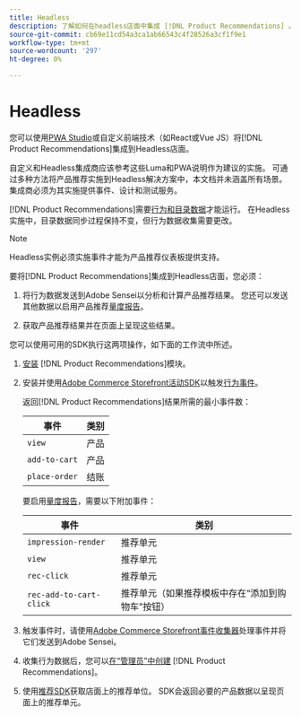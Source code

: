 ```yaml
---
title: Headless
description: 了解如何在headless店面中集成 [!DNL Product Recommendations] 。
source-git-commit: cb69e11cd54a3ca1ab66543c4f28526a3cf1f9e1
workflow-type: tm+mt
source-wordcount: '297'
ht-degree: 0%

---
```


# Headless

您可以使用[PWA Studio](https://developer.adobe.com/commerce/pwa-studio/)或自定义前端技术（如React或Vue JS）将[!DNL Product Recommendations]集成到Headless店面。

自定义和Headless集成商应该参考这些Luma和PWA说明作为建议的实施。 可通过多种方法将产品推荐实施到Headless解决方案中，本文档并未涵盖所有场景。 集成商必须为其实施提供事件、设计和测试服务。

[!DNL Product Recommendations]需要[行为和目录数据](https://experienceleague.adobe.com/docs/commerce/product-recommendations/developer/development-overview.html?lang=zh-Hans)才能运行。 在Headless实施中，目录数据同步过程保持不变，但行为数据收集需要更改。

>[!NOTE]
>
>Headless实例必须实施事件才能为产品推荐仪表板提供支持。

要将[!DNL Product Recommendations]集成到Headless店面，您必须：

1. 将行为数据发送到Adobe Sensei以分析和计算产品推荐结果。 您还可以发送其他数据以启用产品推荐[量度报告](workspace.md)。

1. 获取产品推荐结果并在页面上呈现这些结果。

您可以使用可用的SDK执行这两项操作，如下面的工作流中所述。

1. [安装](install-configure.md) [!DNL Product Recommendations]模块。

1. 安装并使用[Adobe Commerce Storefront活动SDK](https://developer.adobe.com/commerce/services/shared-services/storefront-events/sdk/)以触发[行为事件](https://experienceleague.adobe.com/docs/commerce/product-recommendations/developer/events.html?lang=zh-Hans)。

   返回[!DNL Product Recommendations]结果所需的最小事件数：

   | 事件 | 类别 |
   |--- | ---|
   | `view` | 产品 |
   | `add-to-cart` | 产品 |
   | `place-order` | 结账 |

   要启用[量度报告](workspace.md)，需要以下附加事件：

   | 事件 | 类别 |
   |--- | ---|
   | `impression-render` | 推荐单元 |
   | `view` | 推荐单元 |
   | `rec-click` | 推荐单元 |
   | `rec-add-to-cart-click` | 推荐单元（如果推荐模板中存在“添加到购物车”按钮） |

1. 触发事件时，请使用[Adobe Commerce Storefront事件收集器](https://developer.adobe.com/commerce/services/shared-services/storefront-events/collector/)处理事件并将它们发送到Adobe Sensei。

1. 收集行为数据后，您可以[在“管理员”中创建](create.md) [!DNL Product Recommendations]。

1. 使用[推荐SDK](https://developer.adobe.com/commerce/services/product-recommendations/)获取店面上的推荐单位。 SDK会返回必要的产品数据以呈现页面上的推荐单元。
